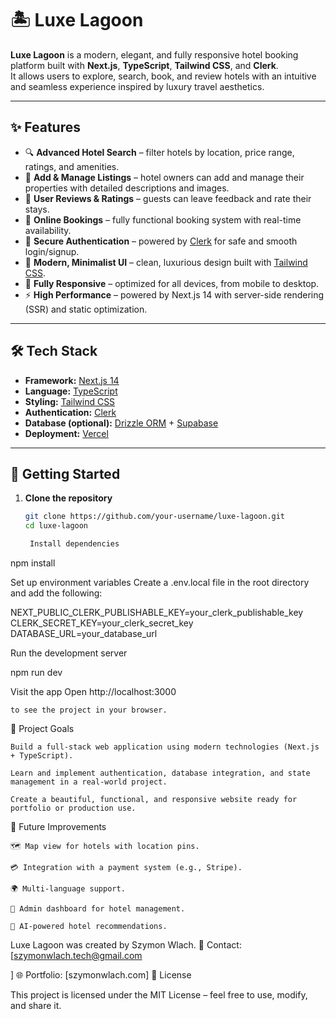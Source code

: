 # 🏝️ Luxe Lagoon

**Luxe Lagoon** is a modern, elegant, and fully responsive hotel booking platform built with **Next.js**, **TypeScript**, **Tailwind CSS**, and **Clerk**.  
It allows users to explore, search, book, and review hotels with an intuitive and seamless experience inspired by luxury travel aesthetics.

---

## ✨ Features

- 🔍 **Advanced Hotel Search** – filter hotels by location, price range, ratings, and amenities.
- 🏨 **Add & Manage Listings** – hotel owners can add and manage their properties with detailed descriptions and images.
- 💬 **User Reviews & Ratings** – guests can leave feedback and rate their stays.
- 📅 **Online Bookings** – fully functional booking system with real-time availability.
- 👤 **Secure Authentication** – powered by [Clerk](https://clerk.com/) for safe and smooth login/signup.
- 💎 **Modern, Minimalist UI** – clean, luxurious design built with [Tailwind CSS](https://tailwindcss.com/).
- 📱 **Fully Responsive** – optimized for all devices, from mobile to desktop.
- ⚡ **High Performance** – powered by Next.js 14 with server-side rendering (SSR) and static optimization.

---

## 🛠️ Tech Stack

- **Framework:** [Next.js 14](https://nextjs.org/)
- **Language:** [TypeScript](https://www.typescriptlang.org/)
- **Styling:** [Tailwind CSS](https://tailwindcss.com/)
- **Authentication:** [Clerk](https://clerk.com/)
- **Database (optional):** [Drizzle ORM](https://orm.drizzle.team/) + [Supabase](https://supabase.com/)
- **Deployment:** [Vercel](https://vercel.com/)

---

## 🚀 Getting Started

1. **Clone the repository**

   ```bash
   git clone https://github.com/your-username/luxe-lagoon.git
   cd luxe-lagoon

    Install dependencies
   ```

npm install

Set up environment variables
Create a .env.local file in the root directory and add the following:

NEXT_PUBLIC_CLERK_PUBLISHABLE_KEY=your_clerk_publishable_key
CLERK_SECRET_KEY=your_clerk_secret_key
DATABASE_URL=your_database_url

Run the development server

npm run dev

Visit the app
Open http://localhost:3000

    to see the project in your browser.

🧠 Project Goals

    Build a full-stack web application using modern technologies (Next.js + TypeScript).

    Learn and implement authentication, database integration, and state management in a real-world project.

    Create a beautiful, functional, and responsive website ready for portfolio or production use.

🚧 Future Improvements

    🗺️ Map view for hotels with location pins.

    💳 Integration with a payment system (e.g., Stripe).

    🌍 Multi-language support.

    🧾 Admin dashboard for hotel management.

    🧠 AI-powered hotel recommendations.

Luxe Lagoon was created by Szymon Wlach.
📧 Contact: [szymonwlach.tech@gmail.com

]
🌐 Portfolio: [szymonwlach.com]
📜 License

This project is licensed under the MIT License – feel free to use, modify, and share it.
